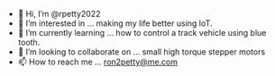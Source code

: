- 👋 Hi, I’m @rpetty2022
- 👀 I’m interested in ... making my life better using IoT.
- 🌱 I’m currently learning ... how to control a track vehicle using blue tooth.
- 💞️ I’m looking to collaborate on ... small high torque stepper motors
- 📫 How to reach me ... ron2petty@me.com

